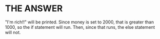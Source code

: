# THE ANSWER
"I'm rich!!" will be printed. Since money is set to 2000, that is greater than 1000, so the if statement will run. Then, since that runs, the else statement will not.